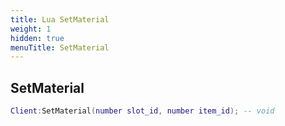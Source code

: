 ```yaml
---
title: Lua SetMaterial
weight: 1
hidden: true
menuTitle: SetMaterial
---
```

## SetMaterial
```lua
Client:SetMaterial(number slot_id, number item_id); -- void
```